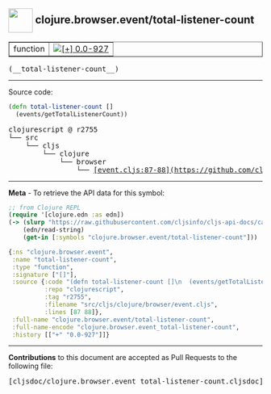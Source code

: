 ## <img width="48px" valign="middle" src="http://i.imgur.com/Hi20huC.png"> clojure.browser.event/total-listener-count

 <table border="1">
<tr>

<td>function</td>
<td><a href="https://github.com/cljsinfo/cljs-api-docs/tree/0.0-927"><img valign="middle" alt="[+] 0.0-927" src="https://img.shields.io/badge/+-0.0--927-lightgrey.svg"></a> </td>
</tr>
</table>

 <samp>
(__total-listener-count__)<br>
</samp>

---





Source code:

```clj
(defn total-listener-count []
  (events/getTotalListenerCount))
```

 <pre>
clojurescript @ r2755
└── src
    └── cljs
        └── clojure
            └── browser
                └── <ins>[event.cljs:87-88](https://github.com/clojure/clojurescript/blob/r2755/src/cljs/clojure/browser/event.cljs#L87-L88)</ins>
</pre>


---

__Meta__ - To retrieve the API data for this symbol:

```clj
;; from Clojure REPL
(require '[clojure.edn :as edn])
(-> (slurp "https://raw.githubusercontent.com/cljsinfo/cljs-api-docs/catalog/cljs-api.edn")
    (edn/read-string)
    (get-in [:symbols "clojure.browser.event/total-listener-count"]))
```

```clj
{:ns "clojure.browser.event",
 :name "total-listener-count",
 :type "function",
 :signature ["[]"],
 :source {:code "(defn total-listener-count []\n  (events/getTotalListenerCount))",
          :repo "clojurescript",
          :tag "r2755",
          :filename "src/cljs/clojure/browser/event.cljs",
          :lines [87 88]},
 :full-name "clojure.browser.event/total-listener-count",
 :full-name-encode "clojure.browser.event_total-listener-count",
 :history [["+" "0.0-927"]]}

```

---

__Contributions__ to this document are accepted as Pull Requests to the following file:

 <pre>
[cljsdoc/clojure.browser.event_total-listener-count.cljsdoc](https://github.com/cljsinfo/cljs-api-docs/blob/master/cljsdoc/clojure.browser.event_total-listener-count.cljsdoc)
</pre>

